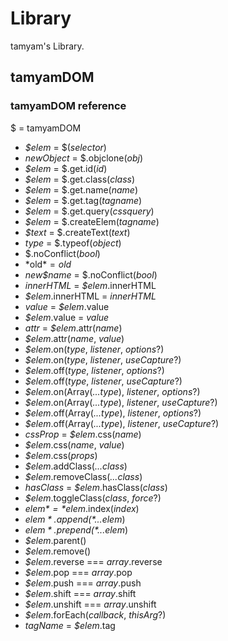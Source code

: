 # Library
tamyam's Library.
## tamyamDOM
### tamyamDOM reference
$ = tamyamDOM

- *$elem* = $(*selector*)
- *newObject* = $.objclone(*obj*)
- *$elem* = $.get.id(*id*)
- *$elem* = $.get.class(*class*)
- *$elem* = $.get.name(*name*)
- *$elem* = $.get.tag(*tagname*)
- *$elem* = $.get.query(*cssquery*)
- *$elem* = $.createElem(*tagname*)
- *$text* = $.createText(*text*)
- *type* = $.typeof(*object*)
- $.noConflict(*bool*)
- *old$* = old$
- *new$name* = $.noConflict(*bool*)
- *innerHTML* = *$elem*.innerHTML
- *$elem*.innerHTML = *innerHTML*
- *value* = *$elem*.value
- *$elem*.value = *value*
- *attr* = *$elem*.attr(*name*)
- *$elem*.attr(*name*, *value*)
- *$elem*.on(*type*, *listener*, *options*?)
- *$elem*.on(*type*, *listener*, *useCapture*?)
- *$elem*.off(*type*, *listener*, *options*?)
- *$elem*.off(*type*, *listener*, *useCapture*?)
- *$elem*.on(Array(*...type*), *listener*, *options*?)
- *$elem*.on(Array(*...type*), *listener*, *useCapture*?)
- *$elem*.off(Array(*...type*), *listener*, *options*?)
- *$elem*.off(Array(*...type*), *listener*, *useCapture*?)
- *cssProp* = *$elem*.css(*name*)
- *$elem*.css(*name*, *value*)
- *$elem*.css(*props*)
- *$elem*.addClass(*...class*)
- *$elem*.removeClass(*...class*)
- *hasClass* = *$elem*.hasClass(*class*)
- *$elem*.toggleClass(*class*, *force*?)
- *$elem* = *$elem*.index(*index*)
- *$elem*.append(*...$elem*)
- *$elem*.prepend(*...$elem*)
- *$elem*.parent()
- *$elem*.remove()
- *$elem*.reverse === *array*.reverse
- *$elem*.pop === *array*.pop
- *$elem*.push === *array*.push
- *$elem*.shift === *array*.shift
- *$elem*.unshift === *array*.unshift
- *$elem*.forEach(*callback*, *thisArg*?)
- *tagName* = *$elem*.tag
